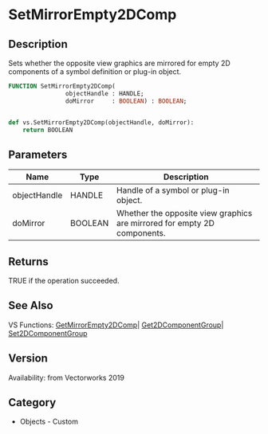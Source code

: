 # SetMirrorEmpty2DComp

## Description
Sets whether the opposite view graphics are mirrored for empty 2D components of a symbol definition or plug-in object.

```pascal
FUNCTION SetMirrorEmpty2DComp(
				objectHandle : HANDLE;
				doMirror     : BOOLEAN) : BOOLEAN;
```

```python

def vs.SetMirrorEmpty2DComp(objectHandle, doMirror):
    return BOOLEAN
```

## Parameters
|Name|Type|Description|
|---|---|---|
|objectHandle|HANDLE|Handle of a symbol or plug-in object.|
|doMirror|BOOLEAN|Whether the opposite view graphics are mirrored for empty 2D components.|

## Returns
TRUE if the operation succeeded.

## See Also
VS Functions:
[GetMirrorEmpty2DComp](GetMirrorEmpty2DComp.md)| [Get2DComponentGroup](Get2DComponentGroup.md)| [Set2DComponentGroup](Set2DComponentGroup.md)

## Version
Availability: from Vectorworks 2019
## Category
* Objects - Custom

